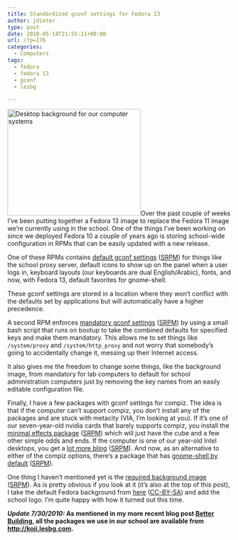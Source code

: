 ```yaml
---
title: Standardized gconf settings for Fedora 13
author: jdieter
type: post
date: 2010-05-14T21:55:11+00:00
url: /?p=176
categories:
  - Computers
tags:
  - fedora
  - fedora 13
  - gconf
  - lesbg

---
```

[<img src="http://cedarandthistle.files.wordpress.com/2010/05/goddard-normalish.jpg?w=300" alt="Desktop background for our computer systems" title="Desktop background" width="300" height="240" class="alignright size-medium wp-image-178" srcset="/images/2010/05/goddard-normalish.jpg 1280w, /images/2010/05/goddard-normalish-300x240.jpg 300w, /images/2010/05/goddard-normalish-768x614.jpg 768w, /images/2010/05/goddard-normalish-1024x819.jpg 1024w" sizes="(max-width: 300px) 100vw, 300px" />][1]Over the past couple of weeks I&#8217;ve been putting together a Fedora 13 image to replace the Fedora 11 image we&#8217;re currently using in the school. One of the things I&#8217;ve been working on since we deployed Fedora 10 a couple of years ago is storing school-wide configuration in RPMs that can be easily updated with a new release.

One of these RPMs contains [default gconf settings][2] ([SRPM][3]) for things like the school proxy server, default icons to show up on the panel when a user logs in, keyboard layouts (our keyboards are dual English/Arabic), fonts, and now, with Fedora 13, default favorites for gnome-shell.

These gconf settings are stored in a location where they won&#8217;t conflict with the defaults set by applications but will automatically have a higher precedence.

A second RPM enforces [mandatory gconf settings][4] ([SRPM][5]) by using a small bash script that runs on bootup to take the combined defaults for specified keys and make them mandatory. This allows me to set things like `/system/proxy` and `/system/http_proxy` and not worry that somebody&#8217;s going to accidentally change it, messing up their Internet access.

It also gives me the freedom to change some things, like the background image, from mandatory for lab computers to default for school administration computers just by removing the key names from an easily editable configuration file.

Finally, I have a few packages with gconf settings for compiz. The idea is that if the computer can&#8217;t support compiz, you don&#8217;t install any of the packages and are stuck with metacity (VIA, I&#8217;m looking at you). If it&#8217;s one of our seven-year-old nvidia cards that barely supports compiz, you install the [minimal effects package][6] ([SRPM][7]) which will just have the cube and a few other simple odds and ends. If the computer is one of our year-old Intel desktops, you get a [lot more bling][8] ([SRPM][9]). And now, as an alternative to either of the compiz options, there&#8217;s a package that has [gnome-shell by default][10] ([SRPM][11]).

One thing I haven&#8217;t mentioned yet is the [required background image][12] ([SRPM][13]). As is pretty obvious if you look at it (it&#8217;s also at the top of this post), I take the default Fedora background from [here][14] ([CC-BY-SA][15]) and add the school logo. I&#8217;m quite happy with how it turned out this time.

**_Update 7/30/2010:_ As mentioned in my more recent blog post [Better Building][16], all the packages we use in our school are available from <http://koji.lesbg.com>.**

 [1]: http://cedarandthistle.files.wordpress.com/2010/05/goddard-normalish.jpg
 [2]: http://www.lesbg.com/jdieter/lesbg-gconf-defaults-1.5-1.fc13.noarch.rpm
 [3]: http://www.lesbg.com/jdieter/lesbg-gconf-defaults-1.5-1.fc13.src.rpm
 [4]: http://www.lesbg.com/jdieter/lesbg-gconf-mandatory-1.1-1.fc13.noarch.rpm
 [5]: http://www.lesbg.com/jdieter/lesbg-gconf-mandatory-1.1-1.fc13.src.rpm
 [6]: http://www.lesbg.com/jdieter/lesbg-gconf-compiz-minimal-1.2-1.fc13.noarch.rpm
 [7]: http://www.lesbg.com/jdieter/lesbg-gconf-compiz-minimal-1.2-1.fc13.src.rpm
 [8]: http://www.lesbg.com/jdieter/lesbg-gconf-compiz-full-1.2-1.fc13.noarch.rpm
 [9]: http://www.lesbg.com/jdieter/lesbg-gconf-compiz-full-1.2-1.fc13.src.rpm
 [10]: http://www.lesbg.com/jdieter/lesbg-gconf-gnomeshell-1.0-1.fc13.noarch.rpm
 [11]: http://www.lesbg.com/jdieter/lesbg-gconf-gnomeshell-1.0-1.fc13.src.rpm
 [12]: http://www.lesbg.com/jdieter/lesbg-background-13.0-1.fc13.noarch.rpm
 [13]: http://www.lesbg.com/jdieter/lesbg-background-13.0-1.fc13.src.rpm
 [14]: http://fedorapeople.org/groups/designteam/Resources/Fedora%20Release%20Themes/F13/Final/goddard_1280x1024.xcf
 [15]: http://creativecommons.org/licenses/by-sa/3.0/
 [16]: http://cedarandthistle.wordpress.com/2010/07/22/better-building/
